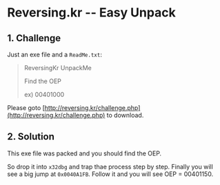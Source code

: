 # Reversing.kr -- Easy Unpack

## 1. Challenge

Just an exe file and a `ReadMe.txt`:

> ReversingKr UnpackMe
> 
> Find the OEP
> 
> ex) 00401000

Please goto [http://reversing.kr/challenge.php](http://reversing.kr/challenge.php) to download.

## 2. Solution

This exe file was packed and you should find the OEP.

So drop it into `x32dbg` and trap thae process step by step. Finally you will see a big jump at `0x0040A1FB`. Follow it and you will see OEP = 00401150.
